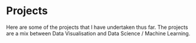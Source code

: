 # Projects

Here are some of the projects that I have undertaken thus far. The projects are a mix between Data Visualisation and Data Science / Machine Learning.
